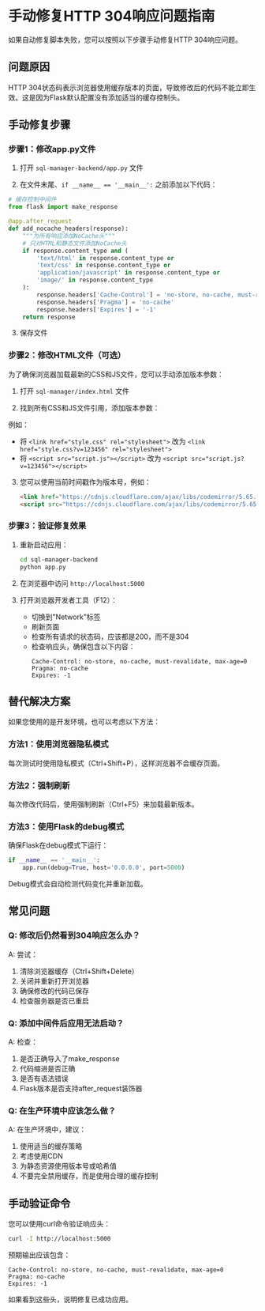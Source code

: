 # 手动修复HTTP 304响应问题指南

如果自动修复脚本失败，您可以按照以下步骤手动修复HTTP 304响应问题。

## 问题原因

HTTP 304状态码表示浏览器使用缓存版本的页面，导致修改后的代码不能立即生效。这是因为Flask默认配置没有添加适当的缓存控制头。

## 手动修复步骤

### 步骤1：修改app.py文件

1. 打开 `sql-manager-backend/app.py` 文件

2. 在文件末尾、`if __name__ == '__main__':` 之前添加以下代码：

```python
# 缓存控制中间件
from flask import make_response

@app.after_request
def add_nocache_headers(response):
    """为所有响应添加NoCache头"""
    # 只对HTML和静态文件添加NoCache头
    if response.content_type and (
        'text/html' in response.content_type or
        'text/css' in response.content_type or
        'application/javascript' in response.content_type or
        'image/' in response.content_type
    ):
        response.headers['Cache-Control'] = 'no-store, no-cache, must-revalidate, max-age=0'
        response.headers['Pragma'] = 'no-cache'
        response.headers['Expires'] = '-1'
    return response
```

3. 保存文件

### 步骤2：修改HTML文件（可选）

为了确保浏览器加载最新的CSS和JS文件，您可以手动添加版本参数：

1. 打开 `sql-manager/index.html` 文件

2. 找到所有CSS和JS文件引用，添加版本参数：

例如：
- 将 `<link href="style.css" rel="stylesheet">` 改为 `<link href="style.css?v=123456" rel="stylesheet">`
- 将 `<script src="script.js"></script>` 改为 `<script src="script.js?v=123456"></script>`

3. 您可以使用当前时间戳作为版本号，例如：
   ```html
   <link href="https://cdnjs.cloudflare.com/ajax/libs/codemirror/5.65.2/codemirror.min.css?v=20250928" rel="stylesheet">
   <script src="https://cdnjs.cloudflare.com/ajax/libs/codemirror/5.65.2/codemirror.min.js?v=20250928"></script>
   ```

### 步骤3：验证修复效果

1. 重新启动应用：
   ```bash
   cd sql-manager-backend
   python app.py
   ```

2. 在浏览器中访问 `http://localhost:5000`

3. 打开浏览器开发者工具（F12）：
   - 切换到"Network"标签
   - 刷新页面
   - 检查所有请求的状态码，应该都是200，而不是304
   - 检查响应头，确保包含以下内容：
     ```
     Cache-Control: no-store, no-cache, must-revalidate, max-age=0
     Pragma: no-cache
     Expires: -1
     ```

## 替代解决方案

如果您使用的是开发环境，也可以考虑以下方法：

### 方法1：使用浏览器隐私模式

每次测试时使用隐私模式（Ctrl+Shift+P），这样浏览器不会缓存页面。

### 方法2：强制刷新

每次修改代码后，使用强制刷新（Ctrl+F5）来加载最新版本。

### 方法3：使用Flask的debug模式

确保Flask在debug模式下运行：
```python
if __name__ == '__main__':
    app.run(debug=True, host='0.0.0.0', port=5000)
```

Debug模式会自动检测代码变化并重新加载。

## 常见问题

### Q: 修改后仍然看到304响应怎么办？

A: 尝试：
1. 清除浏览器缓存（Ctrl+Shift+Delete）
2. 关闭并重新打开浏览器
3. 确保修改的代码已保存
4. 检查服务器是否已重启

### Q: 添加中间件后应用无法启动？

A: 检查：
1. 是否正确导入了make_response
2. 代码缩进是否正确
3. 是否有语法错误
4. Flask版本是否支持after_request装饰器

### Q: 在生产环境中应该怎么做？

A: 在生产环境中，建议：
1. 使用适当的缓存策略
2. 考虑使用CDN
3. 为静态资源使用版本号或哈希值
4. 不要完全禁用缓存，而是使用合理的缓存控制

## 手动验证命令

您可以使用curl命令验证响应头：

```bash
curl -I http://localhost:5000
```

预期输出应该包含：
```
Cache-Control: no-store, no-cache, must-revalidate, max-age=0
Pragma: no-cache
Expires: -1
```

如果看到这些头，说明修复已成功应用。
